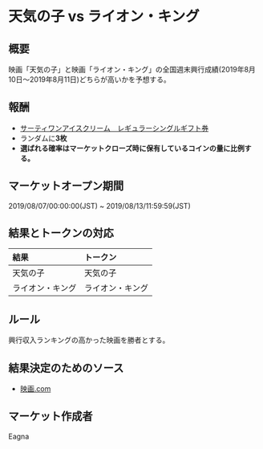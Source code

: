 # 天気の子 vs ライオン・キング
## 概要

映画「天気の子」と映画「ライオン・キング」の全国週末興行成績(2019年8月10日～2019年8月11日)どちらが高いかを予想する。

## 報酬

- [サーティワンアイスクリーム　レギュラーシングルギフト券](https://giftee.co/gifts/detail/652/sku/629)
- ランダムに**3枚**
- **選ばれる確率はマーケットクローズ時に保有しているコインの量に比例する。**

## マーケットオープン期間

2019/08/07/00:00:00(JST) ~ 2019/08/13/11:59:59(JST)

## 結果とトークンの対応

| 結果 | トークン |
|:---|:---|
| 天気の子 | 天気の子 |
| ライオン・キング | ライオン・キング |

## ルール

興行収入ランキングの高かった映画を勝者とする。

## 結果決定のためのソース

- [映画.com](https://eiga.com/ranking/)

## マーケット作成者

Eagna
